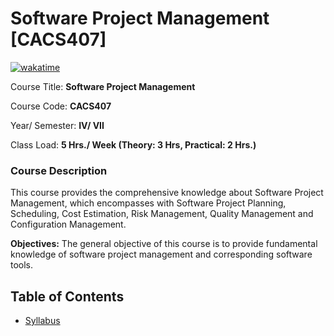 # Software Project Management [CACS407]
[![wakatime](https://wakatime.com/badge/user/d843d77e-df9e-4be5-a842-ed311ba05a54/project/1936aa2f-d130-4c19-aa99-03aba0282b74.svg)](https://wakatime.com/badge/user/d843d77e-df9e-4be5-a842-ed311ba05a54/project/1936aa2f-d130-4c19-aa99-03aba0282b74)

Course Title: **Software Project Management**

Course Code: **CACS407**

Year/ Semester: **IV/ VII**

Class Load: **5 Hrs./ Week (Theory: 3 Hrs, Practical: 2 Hrs.)**

### Course Description

<p align="justify">

This course provides the comprehensive knowledge about Software 
Project Management, which encompasses with Software Project 
Planning, Scheduling, Cost Estimation, Risk Management, Quality 
Management and Configuration Management.
</p>

<p align="justify">

<b>Objectives:</b>
The general objective of this course is to provide fundamental 
knowledge of software project management and corresponding 
software tools.
</p>

## Table of Contents

- [Syllabus](./syllabus.md)